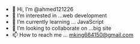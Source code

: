 - 👋 Hi, I’m @ahmed121226
- 👀 I’m interested in ...web development
- 🌱 I’m currently learning ... JavaScript
- 💞️ I’m looking to collaborate on ...big site
- 📫 How to reach me ... mking664150@gmail.com

<!---
ahmed121226/ahmed121226 is a ✨ special ✨ repository because its `README.md` (this file) appears on your GitHub profile.
You can click the Preview link to take a look at your changes.
--->
